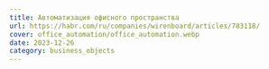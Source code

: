 ```yaml
---
title: Автоматизация офисного пространства
url: https://habr.com/ru/companies/wirenboard/articles/783118/
cover: office_automation/office_automation.webp
date: 2023-12-26
category: business_objects
---
```

